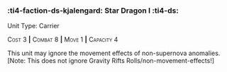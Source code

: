 ### :ti4-faction-ds-kjalengard: **Star Dragon I** :ti4-ds:

Unit Type: Carrier 

<span style="font-variant:small-caps;">Cost</span> 3 __|__ <span style="font-variant:small-caps;">Combat</span> 8 __|__ <span style="font-variant:small-caps;">Move</span> 1 __|__ <span style="font-variant:small-caps;">Capacity</span> 4

This unit may ignore the movement effects of non-supernova anomalies. [Note: This does not ignore Gravity Rifts Rolls/non-movement-effects!]